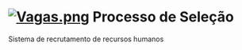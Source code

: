 [![Vagas.png](https://s26.postimg.org/d8247hfzt/Vagas.png)](https://postimg.org/image/wd5dh8unp/) Processo de Seleção
=================================================================================================

Sistema de recrutamento de recursos humanos

